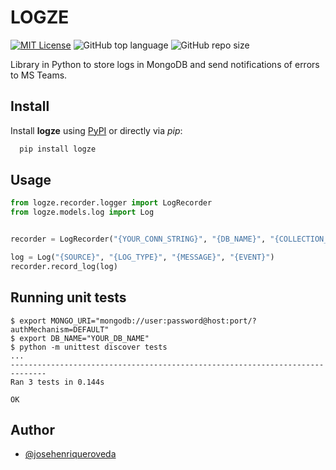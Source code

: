 
# LOGZE
[![MIT License](https://img.shields.io/badge/License-MIT-green.svg)](https://choosealicense.com/licenses/mit/)
![GitHub top language](https://img.shields.io/github/languages/top/josehenriqueroveda/logze)
![GitHub repo size](https://img.shields.io/github/repo-size/josehenriqueroveda/logze)

Library in Python to store logs in MongoDB and send notifications of errors to MS Teams.


## Install

Install **logze** using [PyPI](https://pypi.org/project/logze/) or directly via *pip*:

```bash
  pip install logze
```
    
## Usage

```python
from logze.recorder.logger import LogRecorder
from logze.models.log import Log


recorder = LogRecorder("{YOUR_CONN_STRING}", "{DB_NAME}", "{COLLECTION_NAME}", "{MS_TEAMS_WEBHOOK}")

log = Log("{SOURCE}", "{LOG_TYPE}", "{MESSAGE}", "{EVENT}")
recorder.record_log(log)
```

## Running unit tests

```shell
$ export MONGO_URI="mongodb://user:password@host:port/?authMechanism=DEFAULT"
$ export DB_NAME="YOUR_DB_NAME"
$ python -m unittest discover tests
...
------------------------------------------------------------------------------
Ran 3 tests in 0.144s

OK
```
## Author

- [@josehenriqueroveda](https://www.github.com/josehenriqueroveda)

